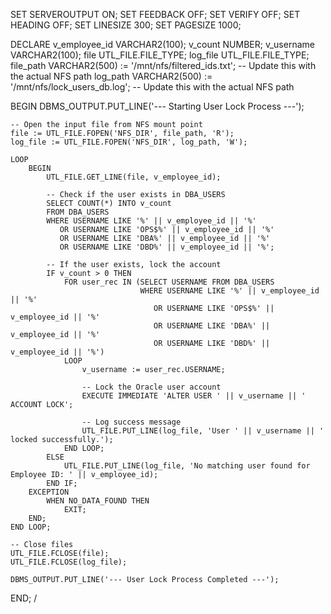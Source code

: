 SET SERVEROUTPUT ON;
SET FEEDBACK OFF;
SET VERIFY OFF;
SET HEADING OFF;
SET LINESIZE 300;
SET PAGESIZE 1000;

DECLARE 
    v_employee_id VARCHAR2(100);
    v_count NUMBER;
    v_username VARCHAR2(100);
    file UTL_FILE.FILE_TYPE;
    log_file UTL_FILE.FILE_TYPE;
    file_path VARCHAR2(500) := '/mnt/nfs/filtered_ids.txt'; -- Update this with the actual NFS path
    log_path VARCHAR2(500) := '/mnt/nfs/lock_users_db.log'; -- Update this with the actual NFS path

BEGIN
    DBMS_OUTPUT.PUT_LINE('--- Starting User Lock Process ---');

    -- Open the input file from NFS mount point
    file := UTL_FILE.FOPEN('NFS_DIR', file_path, 'R');
    log_file := UTL_FILE.FOPEN('NFS_DIR', log_path, 'W');

    LOOP
        BEGIN
            UTL_FILE.GET_LINE(file, v_employee_id);

            -- Check if the user exists in DBA_USERS
            SELECT COUNT(*) INTO v_count 
            FROM DBA_USERS 
            WHERE USERNAME LIKE '%' || v_employee_id || '%'
               OR USERNAME LIKE 'OPS$%' || v_employee_id || '%'
               OR USERNAME LIKE 'DBA%' || v_employee_id || '%'
               OR USERNAME LIKE 'DBD%' || v_employee_id || '%';

            -- If the user exists, lock the account
            IF v_count > 0 THEN
                FOR user_rec IN (SELECT USERNAME FROM DBA_USERS 
                                 WHERE USERNAME LIKE '%' || v_employee_id || '%'
                                    OR USERNAME LIKE 'OPS$%' || v_employee_id || '%'
                                    OR USERNAME LIKE 'DBA%' || v_employee_id || '%'
                                    OR USERNAME LIKE 'DBD%' || v_employee_id || '%') 
                LOOP
                    v_username := user_rec.USERNAME;

                    -- Lock the Oracle user account
                    EXECUTE IMMEDIATE 'ALTER USER ' || v_username || ' ACCOUNT LOCK';

                    -- Log success message
                    UTL_FILE.PUT_LINE(log_file, 'User ' || v_username || ' locked successfully.');
                END LOOP;
            ELSE
                UTL_FILE.PUT_LINE(log_file, 'No matching user found for Employee ID: ' || v_employee_id);
            END IF;
        EXCEPTION
            WHEN NO_DATA_FOUND THEN
                EXIT;
        END;
    END LOOP;

    -- Close files
    UTL_FILE.FCLOSE(file);
    UTL_FILE.FCLOSE(log_file);
    
    DBMS_OUTPUT.PUT_LINE('--- User Lock Process Completed ---');
END;
/
